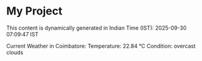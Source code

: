 # My Project

This content is dynamically generated in Indian Time (IST): 2025-09-30 07:09:47 IST


Current Weather in Coimbatore:
Temperature: 22.84 °C
Condition: overcast clouds
